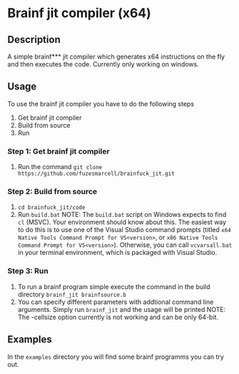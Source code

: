 # Brainf jit compiler (x64)
## Description
A simple brainf*** jit compiler which generates x64 instructions on the fly and then executes the code.
Currently only working on windows.
## Usage
To use the brainf jit compiler you have to do the following steps
1. Get brainf jit compiler
2. Build from source
3. Run
### Step 1: Get brainf jit compiler
1. Run the command `git clone https://github.com/fuzesmarcell/brainfuck_jit.git`
### Step 2: Build from source
1. `cd brainfuck_jit/code`
2. Run `build.bat`
NOTE: The `build.bat` script on Windows expects to find `cl` (MSVC). Your environment should know about this. The easiest way to do this is to use one of the Visual Studio command prompts (titled `x64 Native Tools Command Prompt for VS<version>`, or `x86 Native Tools Command Prompt for VS<version>`). Otherwise, you can call `vcvarsall.bat` in your terminal environment, which is packaged with Visual Studio.
### Step 3: Run
1. To run a brainf program simple execute the command in the build directory `brainf_jit brainfsource.b`
2. You can specify different parameters with addtional command line arguments. Simply run `brainf_jit` and the usage will be printed
NOTE: The -cellsize option currently is not working and can be only 64-bit.
## Examples
In the `examples` directory you will find some brainf programms you can try out.